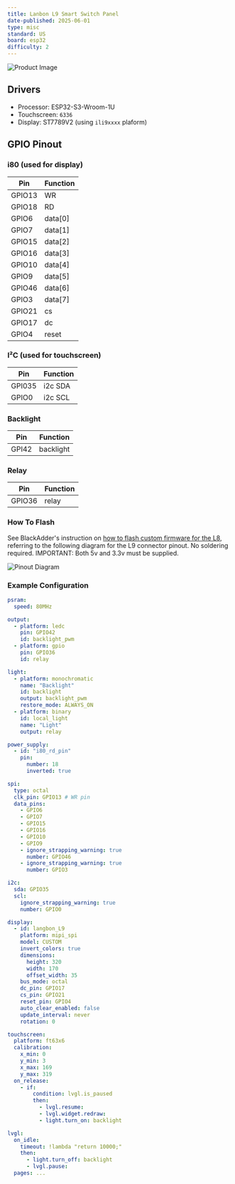 ```yaml
---
title: Lanbon L9 Smart Switch Panel
date-published: 2025-06-01
type: misc
standard: US
board: esp32
difficulty: 2
---
```


![Product Image](lanbon-l9-us-white.jpg "US Version")

## Drivers

- Processor: ESP32-S3-Wroom-1U
- Touchscreen: `6336`
- Display: ST7789V2 (using `ili9xxxx` plaform)

## GPIO Pinout

### i80 (used for display)

| Pin    | Function |
| ------ | -------- |
| GPIO13 | WR       |
| GPIO18 | RD       |
| GPIO6  | data[0]  |
| GPIO7  | data[1]  |
| GPIO15 | data[2]  |
| GPIO16 | data[3]  |
| GPIO10 | data[4]  |
| GPIO9  | data[5]  |
| GPIO46 | data[6]  |
| GPIO3  | data[7]  |
| GPIO21 | cs       |
| GPIO17 | dc       |
| GPIO4  | reset    |

### I²C (used for touchscreen)

| Pin    | Function |
| ------ | -------- |
| GPI035 | i2c SDA  |
| GPIO0  | i2c SCL  |

### Backlight

| Pin   | Function  |
| ----- | --------- |
| GPI42 | backlight |

### Relay

| Pin    | Function |
| ------ | -------- |
| GPIO36 | relay    |

### How To Flash

See BlackAdder's instruction on [how to flash custom firmware for the L8](https://blakadder.com/lanbon-L8-custom-firmware/), referring to the following diagram for the L9 connector pinout.
No soldering required.
IMPORTANT: Both 5v and 3.3v must be supplied.

![Pinout Diagram](lanbon-l9-pinout.jpg "Pinout")

### Example Configuration

```yaml
psram:
  speed: 80MHz

output:
  - platform: ledc
    pin: GPIO42
    id: backlight_pwm
  - platform: gpio
    pin: GPIO36
    id: relay

light:
  - platform: monochromatic
    name: "Backlight"
    id: backlight
    output: backlight_pwm
    restore_mode: ALWAYS_ON
  - platform: binary
    id: local_light
    name: "Light"
    output: relay

power_supply:
  - id: "i80_rd_pin"
    pin:
      number: 18
      inverted: true

spi:
  type: octal
  clk_pin: GPIO13 # WR pin
  data_pins:
    - GPIO6
    - GPIO7
    - GPIO15
    - GPIO16
    - GPIO10
    - GPIO9
    - ignore_strapping_warning: true
      number: GPIO46
    - ignore_strapping_warning: true
      number: GPIO3

i2c:
  sda: GPIO35
  scl:
    ignore_strapping_warning: true
    number: GPIO0

display:
  - id: langbon_L9
    platform: mipi_spi
    model: CUSTOM
    invert_colors: true
    dimensions:
      height: 320
      width: 170
      offset_width: 35
    bus_mode: octal
    dc_pin: GPIO17
    cs_pin: GPIO21
    reset_pin: GPIO4
    auto_clear_enabled: false
    update_interval: never
    rotation: 0

touchscreen:
  platform: ft63x6
  calibration:
    x_min: 0
    y_min: 3
    x_max: 169
    y_max: 319
  on_release:
    - if:
        condition: lvgl.is_paused
        then:
          - lvgl.resume:
          - lvgl.widget.redraw:
          - light.turn_on: backlight

lvgl:
  on_idle:
    timeout: !lambda "return 10000;"
    then:
      - light.turn_off: backlight
      - lvgl.pause:
  pages: ...
```
